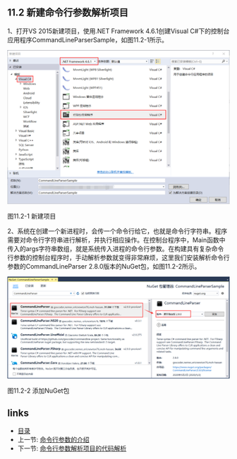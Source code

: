 ## 11.2 新建命令行参数解析项目

1、打开VS 2015新建项目，使用.NET Framework 4.6.1创建Visual C#下的控制台应用程序CommandLineParserSample，如图11.2-1所示。

![](images/11.2-1.png)

图11.2-1 新建项目

2、系统在创建一个新进程时，会传一个命令行给它，也就是命令行字符串。程序需要对命令行字符串进行解析，并执行相应操作。在控制台程序中，Main函数中传入的args字符串数组，就是系统传入进程的命令行参数。在构建具有复杂命令行参数的控制台程序时，手动解析参数就变得非常麻烦，这里我们安装解析命令行参数的CommandLineParser 2.8.0版本的NuGet包，如图11.2-2所示。

![](images/11.2-2.png)

图11.2-2 添加NuGet包

## links
   * [目录](<preface.md>)
   * 上一节: [命令行参数的介绍](<11.1.md>)
   * 下一节: [命令行参数解析项目的代码解析](<11.3.md>)